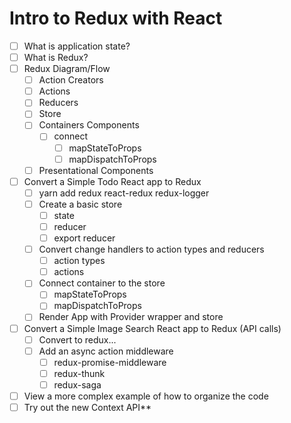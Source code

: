 # Intro to Redux with React

* [ ] What is application state?
* [ ] What is Redux?
* [ ] Redux Diagram/Flow
  * [ ] Action Creators
  * [ ] Actions
  * [ ] Reducers
  * [ ] Store
  * [ ] Containers Components
    * [ ] connect
      * [ ] mapStateToProps
      * [ ] mapDispatchToProps
  * [ ] Presentational Components
* [ ] Convert a Simple Todo React app to Redux
  * [ ] yarn add redux react-redux redux-logger
  * [ ] Create a basic store
    * [ ] state
    * [ ] reducer
    * [ ] export reducer
  * [ ] Convert change handlers to action types and reducers
    * [ ] action types
    * [ ] actions
  * [ ] Connect container to the store
    * [ ] mapStateToProps
    * [ ] mapDispatchToProps
  * [ ] Render App with Provider wrapper and store
* [ ] Convert a Simple Image Search React app to Redux (API calls)
  * [ ] Convert to redux...
  * [ ] Add an async action middleware
    * [ ] redux-promise-middleware
    * [ ] redux-thunk
    * [ ] redux-saga
* [ ] View a more complex example of how to organize the code
* [ ] Try out the new Context API**